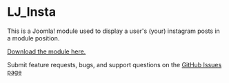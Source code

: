 # LJ_Insta
 
This is a Joomla! module used to display a user's (your) instagram posts in a module position.

<a href="https://github.com/liamhanks/mod_lj_insta/archive/master.zip">Download the module here.</a>

Submit feature requests, bugs, and support questions on the <a href="https://github.com/liamhanks/mod_lj_insta/issues">GitHub Issues page</a>
